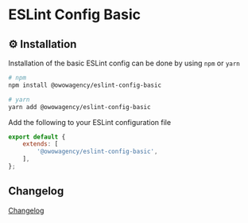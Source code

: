 # ESLint Config Basic

## ⚙️ Installation

Installation of the basic ESLint config can be done by using `npm` or `yarn`

```bash
# npm
npm install @owowagency/eslint-config-basic

# yarn
yarn add @owowagency/eslint-config-basic
```

Add the following to your ESLint configuration file

```js
export default {
    extends: [
        '@owowagency/eslint-config-basic',
    ],
};
```

## Changelog
[Changelog](./CHANGELOG.md)